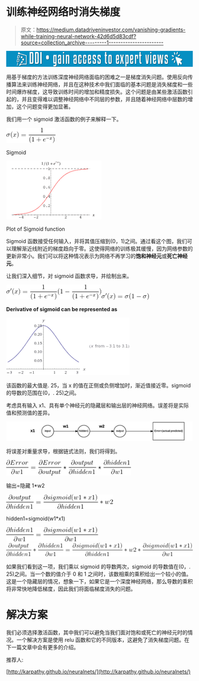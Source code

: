 # 训练神经网络时消失梯度

> 原文：<https://medium.datadriveninvestor.com/vanishing-gradients-while-training-neural-network-42d6d5d83cdf?source=collection_archive---------1----------------------->

[![](img/f6a70f1638bd30603d22b4a6df136b09.png)](http://www.track.datadriveninvestor.com/1B9E)

用基于梯度的方法训练深度神经网络面临的困难之一是梯度消失问题。使用反向传播算法来训练神经网络，并且在这种技术中我们面临的基本问题是消失梯度和一些时间爆炸梯度，这导致训练时间的增加和精度损失。这个问题是由某些激活函数引起的，并且变得难以调整神经网络中不同层的参数，并且随着神经网络中层数的增加，这个问题变得更加显著。

我们用一个 sigmoid 激活函数的例子来解释一下。

![](img/edf65324bdedbfe0218e2c306a7a2eba.png)

Sigmoid

![](img/4f3e2ef264a71ca360250f9676dd4260.png)

Plot of Sigmoid function

Sigmoid 函数接受任何输入，并将其值压缩到(0，1)之间。通过看这个图，我们可以理解渐近线附近的梯度趋向于零。这使得网络的训练极其缓慢，因为网络参数的更新非常小。我们可以将这种情况表示为网络不再学习的**饱和神经元**或**死亡神经元**。

让我们深入细节，对 sigmoid 函数求导，并绘制出来。

![](img/116cc946159b9dbfe4c134bed9d05fbb.png)![](img/99c9cb2715203198f44053e3f3a06540.png)

**Derivative of sigmoid can be represented as**

![](img/d06dbb54aff23a94d2396642f607bcb7.png)

该函数的最大值是. 25，当 x 的值在正侧或负侧增加时，渐近值接近零。sigmoid 的导数的范围在(0，. 25)之间。

考虑具有输入 x1、具有单个神经元的隐藏层和输出层的神经网络。误差将是实际值和预测值的差异。

![](img/b73e1ef89c3e8e58c08e21de5549eded.png)

将误差对重量求导，根据链式法则，我们将得到。

![](img/051e08e96941226d68cc222d1b76eb60.png)

输出=隐藏 1*w2

![](img/01286bfff457c92faa1a60df392afa1f.png)

hidden1=sigmoid(w1*x1)

![](img/79abfef545ec8a0de0bc86371fed17b5.png)![](img/7dd0e694036d415944b881c13a7584fd.png)

如果我们看到这一项，我们乘以 sigmoid 的导数两次，sigmoid 的导数值在(0，. 25)之间。当一个数的值介于 0 和 1 之间时，该数相乘的乘积给出一个较小的值。这是一个隐藏层的情况，想象一下，如果它是一个深度神经网络，那么导数的乘积将非常快地降低梯度，因此我们将面临梯度消失的问题。

# **解决方案**

我们必须选择激活函数，其中我们可以避免当我们面对饱和或死亡的神经元时的情况。一个解决方案是使用 relu 函数和它的不同版本，这避免了消失梯度问题。在下一篇文章中会有更多的介绍。

推荐人:

[http://karpathy.github.io/neuralnets/](http://karpathy.github.io/neuralnets/)